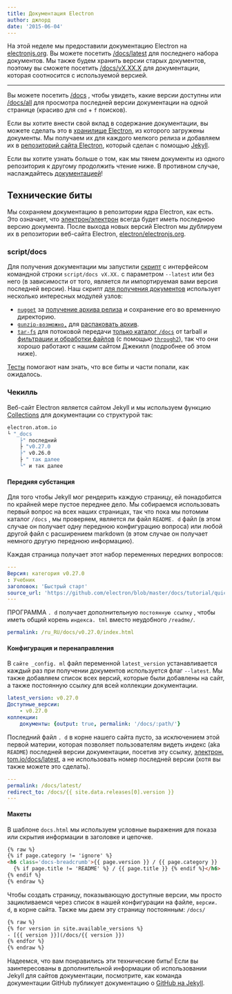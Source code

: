 ```yaml
---
title: Документация Electron
author: джлорд
date: '2015-06-04'
---
```


На этой неделе мы предоставили документацию Electron на [electronjs.org](https://electronjs.org). Вы можете посетить [/docs/latest](https://electronjs.org/docs/latest) для последнего набора документов. Мы также будем хранить версии старых документов, поэтому вы сможете посетить [/docs/vX.XX.X](https://electronjs.org/docs/v0.26.0) для документации, которая соотносится с используемой версией.

---

Вы можете посетить [/docs](https://electronjs.org/docs) , чтобы увидеть, какие версии доступны или [/docs/all](https://electronjs.org/docs/all) для просмотра последней версии документации на одной странице (красиво для `cmd` + `f` поисков).

Если вы хотите внести свой вклад в содержание документации, вы можете сделать это в [хранилище Electron](https://github.com/electron/electron/tree/master/docs), из которого загружены документы. Мы получаем их для каждого мелкого релиза и добавляем их в [репозиторий сайта Electron](http://github.com/electron/electronjs.org), который сделан с помощью [Jekyll](http://jekyllrb.com).

Если вы хотите узнать больше о том, как мы тянем документы из одного репозитория к другому продолжить чтение ниже. В противном случае, наслаждайтесь [документацией](https://electronjs.org/latest)!

## Технические биты

Мы сохраняем документацию в репозитории ядра Electron, как есть. Это означает, что [электрон/электрон](http://github.com/electron/electron) всегда будет иметь последнюю версию документа. После выхода новых версий Electron мы дублируем их в репозитории веб-сайта Electron, [electron/electronjs.org](http://github.com/electron/electronjs.org).

### script/docs

Для получения документации мы запустили [скрипт](https://github.com/electron/electronjs.org/blob/0205b5ab26c96a95121bc564c5824f92108677e0/script/docs) с интерфейсом командной строки `script/docs vX.XX.` с параметром `--latest` или без него (в зависимости от того, является ли импортируемая вами версия последней версии). Наш скрипт [для получения документов](https://github.com/electron/electronjs.org/blob/0205b5ab26c96a95121bc564c5824f92108677e0/lib/fetch-docs.js) использует несколько интересных модулей узлов:

- [`nugget`](http://npmjs.com/nugget) за [получение архива релиза](https://github.com/electron/electronjs.org/blob/0205b5ab26c96a95121bc564c5824f92108677e0/lib/fetch-docs.js#L40-L43) и сохранение его во временную директорию.
- [`gunzip-возможно,`](http://npmsjs.com/gunzip-maybe) для [распаковать архив](https://github.com/electron/electronjs.org/blob/0205b5ab26c96a95121bc564c5824f92108677e0/lib/fetch-docs.js#L95).
- [`tar-fs`](http://npmjs.com/tar-fs) для потоковой передачи [только каталог `/docs`](https://github.com/electron/electronjs.org/blob/0205b5ab26c96a95121bc564c5824f92108677e0/lib/fetch-docs.js#L63-L65) от tarball и [фильтрации и обработки файлов](https://github.com/electron/electronjs.org/blob/0205b5ab26c96a95121bc564c5824f92108677e0/lib/fetch-docs.js#L68-L78) (с помощью [`through2`](http://npmjs.com/through2)), так что они хорошо работают с нашим сайтом Джекилл (подробнее об этом ниже).

[Тесты](https://github.com/electron/electronjs.org/tree/gh-pages/spec) помогают нам знать, что все биты и части попали, как ожидалось.

### Чекилль

Веб-сайт Electron является сайтом Jekyll и мы используем функцию [Collections](http://jekyllrb.com/docs/collections/) для документации со структурой так:

```bash
electron.atom.io
└ "_docs
    ├" последний
    ├ "v0.27.0
    ├" v0.26.0
    ├ " так далее
    └" и так далее
```

#### Передняя субстанция

Для того чтобы Jekyll мог рендерить каждую страницу, ей понадобится по крайней мере пустое переднее дело. Мы собираемся использовать первый вопрос на всех наших страницах, так что пока мы потомим каталог `/docs` , мы проверяем, является ли файл `README. d` файл (в этом случае он получает одну переднюю конфигурацию вопроса) или любой другой файл с расширением markdown (в этом случае он получает немного другую переднюю информацию).

Каждая страница получает этот набор переменных передних вопросов:

```yaml
---
Версия: категория v0.27.0
: Учебник
заголовок: 'Быстрый старт'
source_url: 'https://github.com/electron/blob/master/docs/tutorial/quick-start.md'
---
```

ПРОГРАММА `. d` получает дополнительную `постоянную ссылку` , чтобы иметь общий корень `индекса. tml` вместо неудобного `/readme/`.

```yaml
permalink: /ru_RU/docs/v0.27.0/index.html
```

#### Конфигурация и перенаправления

В `сайте _config. ml` файл переменной `latest_version` устанавливается каждый раз при получении документов используется флаг `--latest`. Мы также добавляем список всех версий, которые были добавлены на сайт, а также постоянную ссылку для всей коллекции документации.

```yaml
latest_version: v0.27.0
Доступные_версии:
    - v0.27.0
коллекции:
    документы: {output: true, permalink: '/docs/:path/'}
```

Последний файл `. d` в корне нашего сайта пусто, за исключением этой первой материи, которая позволяет пользователям видеть индекс (aka `README`) последней версии документации, посетив эту ссылку, [электрон. tom.io/docs/latest](https://electronjs.org/docs/latest), а не использовать номер последней версии (хотя вы также можете это сделать).

```yaml
---
permalink: /docs/latest/
redirect_to: /docs/{{ site.data.releases[0].version }}
---
```

#### Макеты

В шаблоне `docs.html` мы используем условные выражения для показа или скрытия информации в заголовке и цепочке.

```html
{% raw %}
{% if page.category != 'ignore' %}
<h6 class='docs-breadcrumb'>{{ page.version }} / {{ page.category }}
  {% if page.title != 'README' %} / {{ page.title }} {% endif %}</h6>
{% endif %}
{% endraw %}
```

Чтобы создать страницу, показывающую доступные версии, мы просто зацикливаемся через список в нашей конфигурации на файле, `версии. d`, в корне сайта. Также мы даем эту страницу постоянным: `/docs/`

```html
{% raw %}
{% for version in site.available_versions %}
- [{{ version }}](/docs/{{ version }})
{% endfor %}
{% endraw %}
```

Надеемся, что вам понравились эти технические биты! Если вы заинтересованы в дополнительной информации об использовании Jekyll для сайтов документации, посмотрите, как команда документации GitHub публикует документацию о [GitHub на Jekyll](https://github.com/blog/1939-how-github-uses-github-to-document-github).

